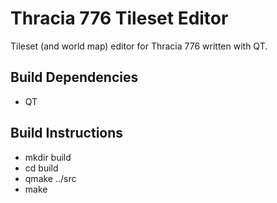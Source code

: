 ﻿# Thracia 776 Tileset Editor

Tileset (and world map) editor for Thracia 776 written with QT.

## Build Dependencies

* QT

## Build Instructions

* mkdir build
* cd build
* qmake ../src
* make
